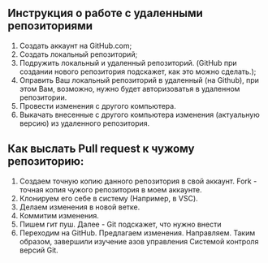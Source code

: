 ## Инструкция о работе с удаленными репозиториями

1. Создать аккаунт на GitHub.com; 
2. Создать локальный репозиторий;
3. Подружить локальный и удаленный репозиторий. (GitHub при создании нового репозитория подскажет, как это можно сделать.);
4. Оправить Ваш локальный репозиторий в удаленный (на Github), при этом Вам, возможно, нужно будет авторизоватья в удаленном репозитории. 
5. Провести изменения с другого компьютера. 
6. Выкачать внесенные с другого компьютера изменения (актуальную версию) из удаленного репозитория. 

## Как выслать Pull request к чужому репозиторию: 
1. Создаем точную копию данного репозитория в свой аккаунт. Fork - точная копия чужого репозитория в моем аккаунте. 
2. Клонируем его себе в систему (Например, в VSC).
3. Делаем изменения в новой ветке. 
4. Коммитим изменения. 
5. Пишем гит пуш. Далее - Git подскажет, что нужно внести
6. Переходим на GitHub. Предлагаем изменения. Направляем. 
Таким образом, завершили изучение азов управления Системой контроля версий Git. 